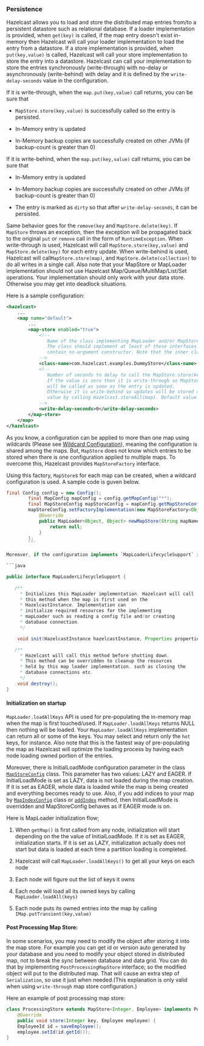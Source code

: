 
### Persistence

Hazelcast allows you to load and store the distributed map entries from/to a persistent datastore such as relational database. If a loader implementation is provided, when `get(key)` is called, if the map entry doesn't exist in-memory then Hazelcast will call your loader implementation to load the entry from a datastore. If a store implementation is provided, when `put(key,value)` is called, Hazelcast will call your store implementation to store the entry into a datastore. Hazelcast can call your implementation to store the entries synchronously (write-through) with no-delay or asynchronously (write-behind) with delay and it is defined by the `write-delay-seconds` value in the configuration.

If it is write-through, when the `map.put(key,value)` call returns, you can be sure that

-   `MapStore.store(key,value)` is successfully called so the entry is persisted.

-   In-Memory entry is updated

-   In-Memory backup copies are successfully created on other JVMs (if backup-count is greater than 0)

If it is write-behind, when the `map.put(key,value)` call returns, you can be sure that

-   In-Memory entry is updated

-   In-Memory backup copies are successfully created on other JVMs (if backup-count is greater than 0)

-   The entry is marked as `dirty` so that after `write-delay-seconds`, it can be persisted.

Same behavior goes for the `remove(key` and `MapStore.delete(key)`. If `MapStore` throws an exception, then the exception will be propagated back to the original `put` or `remove` call in the form of `RuntimeException`. When write-through is used, Hazelcast will call `MapStore.store(key,value)` and `MapStore.delete(key)` for each entry update. When write-behind is used, Hazelcast will call`MapStore.store(map)`, and `MapStore.delete(collection)` to do all writes in a single call. Also note that your MapStore or MapLoader implementation should not use Hazelcast Map/Queue/MultiMap/List/Set operations. Your implementation should only work with your data store. Otherwise you may get into deadlock situations.

Here is a sample configuration:

```xml
<hazelcast>
    ...
    <map name="default">
        ...
        <map-store enabled="true">
            <!--
               Name of the class implementing MapLoader and/or MapStore.
               The class should implement at least of these interfaces and
               contain no-argument constructor. Note that the inner classes are not supported.
            -->
            <class-name>com.hazelcast.examples.DummyStore</class-name>
            <!--
               Number of seconds to delay to call the MapStore.store(key, value).
               If the value is zero then it is write-through so MapStore.store(key, value)
               will be called as soon as the entry is updated.
               Otherwise it is write-behind so updates will be stored after write-delay-seconds
               value by calling Hazelcast.storeAll(map). Default value is 0.
            -->
            <write-delay-seconds>0</write-delay-seconds>
        </map-store>
    </map>
</hazelcast>
```

As you know, a configuration can be applied to more than one map using wildcards (Please see [Wildcard Configuration](#wildcard-configuration)), meaning the configuration is shared among the maps. But, `MapStore` does not know which entries to be stored when there is one configuration applied to multiple maps. To overcome this, Hazelcast provides `MapStoreFactory` interface.

Using this factory, `MapStore`s for each map can be created, when a wildcard configuration is used. A sample code is guven below.

```java
final Config config = new Config();
        final MapConfig mapConfig = config.getMapConfig("*");
        final MapStoreConfig mapStoreConfig = mapConfig.getMapStoreConfig();
        mapStoreConfig.setFactoryImplementation(new MapStoreFactory<Object, Object>() {
            @Override
            public MapLoader<Object, Object> newMapStore(String mapName, Properties properties) {
                return null;
            }
        };
        ```   

Moreover, if the configuration implements `MapLoaderLifecycleSupport` interface, then the user will have the control to initialize the `MapLoader` implementation with the given map name, configuration properties and the Hazelcast instance. See the below code portion.

```java

public interface MapLoaderLifecycleSupport {
    
   /**
     * Initializes this MapLoader implementation. Hazelcast will call
     * this method when the map is first used on the
     * HazelcastInstance. Implementation can
     * initialize required resources for the implementing
     * mapLoader such as reading a config file and/or creating
     * database connection.
     */

    void init(HazelcastInstance hazelcastInstance, Properties properties, String mapName);

   /**
     * Hazelcast will call this method before shutting down.
     * This method can be overridden to cleanup the resources
     * held by this map loader implementation, such as closing the
     * database connections etc.
     */
    void destroy();
}
```


#### Initialization on startup

`MapLoader.loadAllKeys` API is used for pre-populating the in-memory map when the map is first touched/used. If `MapLoader.loadAllKeys` returns NULL then nothing will be loaded. Your `MapLoader.loadAllKeys` implementation can return all or some of the keys. You may select and return only the `hot` keys, for instance. Also note that this is the fastest way of pre-populating the map as Hazelcast will optimize the loading process by having each node loading owned portion of the entries.

Moreover, there is InitialLoadMode configuration parameter in the class [`MapStoreConfig`](https://github.com/hazelcast/hazelcast/blob/5f4f6a876e572f91431ad22f01ad5af9f5837f72/hazelcast/src/main/java/com/hazelcast/config/MapStoreConfig.java) class. This parameter has two values: LAZY and EAGER. If InitialLoadMode is set as LAZY, data is not loaded during the map creation. If it is set as EAGER, whole data is loaded while the map is being created and everything becomes ready to use. Also, if you add indices to your map by [`MapIndexConfig`](https://github.com/hazelcast/hazelcast/blob/da5cceee74e471e33f65f43f31d891c9741e31e3/hazelcast/src/main/java/com/hazelcast/config/MapIndexConfig.java) class or [`addIndex`](#indexing) method, then InitialLoadMode is overridden and MapStoreConfig behaves as if EAGER mode is on. 

Here is MapLoader initialization flow;

1.  When `getMap()` is first called from any node, initialization will start depending on the the value of InitialLoadMode. If it is set as EAGER, initialization starts.  If it is set as LAZY, initialization actually does not start but data is loaded at each time a partition loading is completed. 

2.  Hazelcast will call `MapLoader.loadAllKeys()` to get all your keys on each node

3.  Each node will figure out the list of keys it owns

4.  Each node will load all its owned keys by calling `MapLoader.loadAll(keys)`

5.  Each node puts its owned entries into the map by calling `IMap.putTransient(key,value)`

#### Post Processing Map Store: ####

In some scenarios, you may need to modify the object after storing it into the map store.
For example you can get id or version auto generated by your database and you need to modify your object stored in distributed map,
not to break the sync between database and data grid. You can do that by implementing `PostProcessingMapStore` interface;
so the modified object will put to the distributed map. That will cause an extra step of `Serialization`, so use it just when needed.(This explanation is only valid when using `write-through` map store configuration.)

Here an example of post processing map store:

```java
class ProcessingStore extends MapStore<Integer, Employee> implements PostProcessingMapStore {
	@Override
	public void store(Integer key, Employee employee) {
	EmployeeId id = saveEmployee();
	employee.setId(id.getId());
}
```



